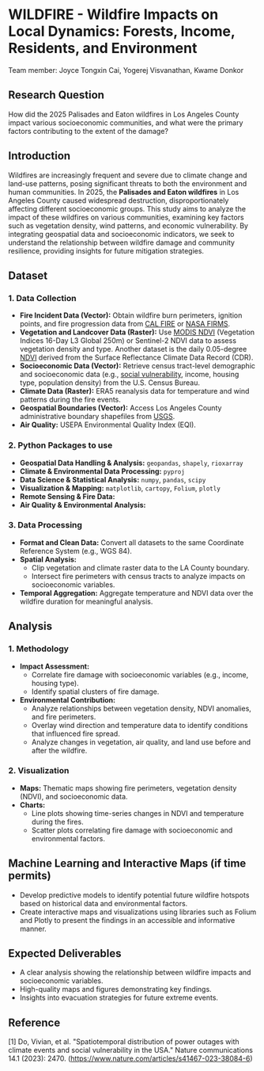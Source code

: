 # WILDFIRE - Wildfire Impacts on Local Dynamics: Forests, Income, Residents, and Environment
Team member: Joyce Tongxin Cai, Yogerej Visvanathan, Kwame Donkor

## Research Question
How did the 2025 Palisades and Eaton wildfires in Los Angeles County impact various socioeconomic communities, and what were the primary factors contributing to the extent of the damage?

## Introduction
Wildfires are increasingly frequent and severe due to climate change and land-use patterns, posing significant threats to both the environment and human communities. In 2025, the **Palisades and Eaton wildfires** in Los Angeles County caused widespread destruction, disproportionately affecting different socioeconomic groups. This study aims to analyze the impact of these wildfires on various communities, examining key factors such as vegetation density, wind patterns, and economic vulnerability. By integrating geospatial data and socioeconomic indicators, we seek to understand the relationship between wildfire damage and community resilience, providing insights for future mitigation strategies.


## Dataset

### 1. Data Collection
- **Fire Incident Data (Vector):** Obtain wildfire burn perimeters, ignition points, and fire progression data from [CAL FIRE](https://www.fire.ca.gov/) or [NASA FIRMS](https://firms.modaps.eosdis.nasa.gov/).
- **Vegetation and Landcover Data (Raster):** Use [MODIS NDVI](https://modis.gsfc.nasa.gov/data/dataprod/mod13.php) (Vegetation Indices 16-Day L3 Global 250m) or Sentinel-2 NDVI data to assess vegetation density and type. Another dataset is the daily 0.05-degree [NDVI](https://www.ncei.noaa.gov/products/climate-data-records/normalized-difference-vegetation-index) derived from the Surface Reflectance Climate Data Record (CDR).
- **Socioeconomic Data (Vector):** Retrieve census tract-level demographic and socioeconomic data (e.g., [social vulnerability](https://hazards.fema.gov/nri/map), income, housing type, population density) from the U.S. Census Bureau.
- **Climate Data (Raster):** ERA5 reanalysis data for temperature and wind patterns during the fire events.
- **Geospatial Boundaries (Vector):** Access Los Angeles County administrative boundary shapefiles from [USGS](https://www.usgs.gov/).
- **Air Quality:** USEPA Environmental Quality Index (EQI).

### 2. Python Packages to use
- **Geospatial Data Handling & Analysis:** `geopandas`, `shapely`, `rioxarray`
- **Climate & Environmental Data Processing:** `pyproj`
- **Data Science & Statistical Analysis:** `numpy`, `pandas`, `scipy`
- **Visualization & Mapping:** `matplotlib`, `cartopy`, `Folium`, `plotly`
- **Remote Sensing & Fire Data:**
- **Air Quality & Environmental Analysis:**

### 3. Data Processing
- **Format and Clean Data:** Convert all datasets to the same Coordinate Reference System (e.g., WGS 84).
- **Spatial Analysis:**
  - Clip vegetation and climate raster data to the LA County boundary.
  - Intersect fire perimeters with census tracts to analyze impacts on socioeconomic variables.
- **Temporal Aggregation:** Aggregate temperature and NDVI data over the wildfire duration for meaningful analysis.

## Analysis
### 1. Methodology
- **Impact Assessment:**
  - Correlate fire damage with socioeconomic variables (e.g., income, housing type).
  - Identify spatial clusters of fire damage.
- **Environmental Contribution:**
  - Analyze relationships between vegetation density, NDVI anomalies, and fire perimeters.
  - Overlay wind direction and temperature data to identify conditions that influenced fire spread.
  - Analyze changes in vegetation, air quality, and land use before and after the wildfire.

### 2. Visualization
- **Maps:** Thematic maps showing fire perimeters, vegetation density (NDVI), and socioeconomic data.
- **Charts:**
  - Line plots showing time-series changes in NDVI and temperature during the fires.
  - Scatter plots correlating fire damage with socioeconomic and environmental factors.

## Machine Learning and Interactive Maps (if time permits)
- Develop predictive models to identify potential future wildfire hotspots based on historical data and environmental factors.
- Create interactive maps and visualizations using libraries such as Folium and Plotly to present the findings in an accessible and informative manner.

## Expected Deliverables
- A clear analysis showing the relationship between wildfire impacts and socioeconomic variables.
- High-quality maps and figures demonstrating key findings.
- Insights into evacuation strategies for future extreme events.

## Reference
[1] Do, Vivian, et al. "Spatiotemporal distribution of power outages with climate events and social vulnerability in the USA." Nature communications 14.1 (2023): 2470. (https://www.nature.com/articles/s41467-023-38084-6)
